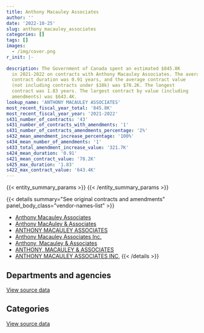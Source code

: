 ```yaml
---
title: Anthony Macauley Associates
author: ''
date: '2022-10-25'
slug: anthony_macauley_associates
categories: []
tags: []
images:
  - /img/cover.png
r_init: |-
  
description: The Government of Canada spent an estimated $845.8K
  in 2021-2022 on contracts with Anthony Macauley Associates. The average
  contract duration was 0.91 years, and the average contract value
  (not including contracts under $10k) was $78.2K. The longest
  contract was 1.83 years. The largest contract by value (including
  amendments) was $643.4K.
lookup_name: 'ANTHONY MACAULEY ASSOCIATES'
most_recent_fiscal_year_total: '845.8K'
most_recent_fiscal_year_year: '2021-2022'
s431_number_of_contracts: '43'
s431_number_of_contracts_with_amendments: '1'
s431_number_of_contracts_amendments_percentage: '2%'
s432_mean_amendment_increase_percentage: '100%'
s434_mean_number_of_amendments: '1'
s433_total_amendment_increase_value: '321.7K'
s424_mean_duration: '0.91'
s421_mean_contract_value: '78.2K'
s425_max_duration: '1.83'
s422_max_contract_value: '643.4K'
---
```


<script src="/rmarkdown-libs/htmlwidgets/htmlwidgets.js"></script>
<link href="/rmarkdown-libs/datatables-css/datatables-crosstalk.css" rel="stylesheet" />
<script src="/rmarkdown-libs/datatables-binding/datatables.js"></script>
<script src="/rmarkdown-libs/jquery/jquery-3.6.0.min.js"></script>
<link href="/rmarkdown-libs/dt-core-bootstrap/css/dataTables.bootstrap.min.css" rel="stylesheet" />
<link href="/rmarkdown-libs/dt-core-bootstrap/css/dataTables.bootstrap.extra.css" rel="stylesheet" />
<script src="/rmarkdown-libs/dt-core-bootstrap/js/jquery.dataTables.min.js"></script>
<script src="/rmarkdown-libs/dt-core-bootstrap/js/dataTables.bootstrap.min.js"></script>
<link href="/rmarkdown-libs/crosstalk/css/crosstalk.min.css" rel="stylesheet" />
<script src="/rmarkdown-libs/crosstalk/js/crosstalk.min.js"></script>
<script src="/rmarkdown-libs/htmlwidgets/htmlwidgets.js"></script>
<link href="/rmarkdown-libs/datatables-css/datatables-crosstalk.css" rel="stylesheet" />
<script src="/rmarkdown-libs/datatables-binding/datatables.js"></script>
<script src="/rmarkdown-libs/jquery/jquery-3.6.0.min.js"></script>
<link href="/rmarkdown-libs/dt-core-bootstrap/css/dataTables.bootstrap.min.css" rel="stylesheet" />
<link href="/rmarkdown-libs/dt-core-bootstrap/css/dataTables.bootstrap.extra.css" rel="stylesheet" />
<script src="/rmarkdown-libs/dt-core-bootstrap/js/jquery.dataTables.min.js"></script>
<script src="/rmarkdown-libs/dt-core-bootstrap/js/dataTables.bootstrap.min.js"></script>
<link href="/rmarkdown-libs/crosstalk/css/crosstalk.min.css" rel="stylesheet" />
<script src="/rmarkdown-libs/crosstalk/js/crosstalk.min.js"></script>

{{< entity_summary_params >}}
{{< /entity_summary_params >}}

{{< details summary="See original contracts and amendments" panel_body_class="vendor-names-list" >}}
- [Anthony Macauley Associates](https://search.open.canada.ca/en/ct/?sort=contract_value_f%20desc&page=1&search_text=%22Anthony%20Macauley%20Associates%22)
- [Anthony MacAuley & Associates](https://search.open.canada.ca/en/ct/?sort=contract_value_f%20desc&page=1&search_text=%22Anthony%20MacAuley%20%26%20Associates%22)
- [ANTHONY MACAULEY ASSOCIATES](https://search.open.canada.ca/en/ct/?sort=contract_value_f%20desc&page=1&search_text=%22ANTHONY%20MACAULEY%20ASSOCIATES%22)
- [Anthony Macauley Associates Inc.](https://search.open.canada.ca/en/ct/?sort=contract_value_f%20desc&page=1&search_text=%22Anthony%20Macauley%20Associates%20Inc.%22)
- [Anthony, Macauley & Associates](https://search.open.canada.ca/en/ct/?sort=contract_value_f%20desc&page=1&search_text=%22Anthony%2c%20Macauley%20%26%20Associates%22)
- [ANTHONY, MACAULEY & ASSOCIATES](https://search.open.canada.ca/en/ct/?sort=contract_value_f%20desc&page=1&search_text=%22ANTHONY%2c%20MACAULEY%20%26%20ASSOCIATES%22)
- [ANTHONY MACAULEY ASSOCIATES INC,](https://search.open.canada.ca/en/ct/?sort=contract_value_f%20desc&page=1&search_text=%22ANTHONY%20MACAULEY%20ASSOCIATES%20INC%2c%22)
{{< /details >}}

## Departments and agencies

<div id="htmlwidget-1" style="width:100%;height:auto;" class="datatables html-widget"></div>
<script type="application/json" data-for="htmlwidget-1">{"x":{"style":"bootstrap","filter":"none","vertical":false,"data":[["<a href=\"/departments/acoa-apeca/\">Atlantic Canada Opportunities Agency<\/a>","<a href=\"/departments/cihr-irsc/\">Canadian Institutes of Health Research<\/a>","<a href=\"/departments/hc-sc/\">Health Canada<\/a>","<a href=\"/departments/ijc-cmi/\">International Joint Commission<\/a>","<a href=\"/departments/oag-bvg/\">Office of the Auditor General of Canada<\/a>","<a href=\"/departments/opc-cpvp/\">Office of the Privacy Commissioner of Canada<\/a>","<a href=\"/departments/pbc-clcc/\">Parole Board of Canada<\/a>","<a href=\"/departments/ssc-spc/\">Shared Services Canada<\/a>","<a href=\"/departments/tsb-bst/\">Transportation Safety Board of Canada<\/a>","<a href=\"/departments/wage/\">Department for Women and Gender Equality<\/a>"],[170234.28,11379.57,32446.83,13479.35,58265,14283.86,64327.31,31012.28,8055.3,null],[348980.28,11657.61,null,13816.34,null,29281.9,20608.72,37400.61,8988.54,22658.93],[557473.56,11938.23,null,14161.75,69172.54,15006.97,21066.01,35297.89,32692.66,1029.95],[717685.16,12242.17,null,null,70901.85,null,8751.6,36221.23,null,null]],"container":"<table class=\"table table-striped table-hover row-border order-column display\">\n  <thead>\n    <tr>\n      <th>Department<\/th>\n      <th>2018-2019<\/th>\n      <th>2019-2020<\/th>\n      <th>2020-2021<\/th>\n      <th>2021-2022<\/th>\n    <\/tr>\n  <\/thead>\n<\/table>","options":{"order":[[4,"desc"]],"pageLength":10,"autoWidth":true,"columnDefs":[{"targets":1,"render":"function(data, type, row, meta) {\n    return type !== 'display' ? data : DTWidget.formatCurrency(data, \"$\", 2, 3, \",\", \".\", true, null);\n  }"},{"targets":2,"render":"function(data, type, row, meta) {\n    return type !== 'display' ? data : DTWidget.formatCurrency(data, \"$\", 2, 3, \",\", \".\", true, null);\n  }"},{"targets":3,"render":"function(data, type, row, meta) {\n    return type !== 'display' ? data : DTWidget.formatCurrency(data, \"$\", 2, 3, \",\", \".\", true, null);\n  }"},{"targets":4,"render":"function(data, type, row, meta) {\n    return type !== 'display' ? data : DTWidget.formatCurrency(data, \"$\", 2, 3, \",\", \".\", true, null);\n  }"},{"width":"16%","targets":[1,2,3,4]},{"className":"dt-right","targets":[1,2,3,4]}],"orderClasses":false}},"evals":["options.columnDefs.0.render","options.columnDefs.1.render","options.columnDefs.2.render","options.columnDefs.3.render"],"jsHooks":[]}</script>
<p class="text-right">
<a href="https://github.com/GoC-Spending/contracts-data/tree/main/data/out/vendors/anthony_macauley_associates/summary_by_fiscal_year_by_department.csv" class="source-data-link btn btn-link">View source data</a>
</p>

## Categories

<div id="htmlwidget-2" style="width:100%;height:auto;" class="datatables html-widget"></div>
<script type="application/json" data-for="htmlwidget-2">{"x":{"style":"bootstrap","filter":"none","vertical":false,"data":[["<a href=\"/categories/professional_services/\">Professional services<\/a>","<a href=\"/categories/information_technology/\">Information technology<\/a>"],[8055.3,395428.47],[8988.54,484404.39],[null,757839.56],[null,845802.01]],"container":"<table class=\"table table-striped table-hover row-border order-column display\">\n  <thead>\n    <tr>\n      <th>Category<\/th>\n      <th>2018-2019<\/th>\n      <th>2019-2020<\/th>\n      <th>2020-2021<\/th>\n      <th>2021-2022<\/th>\n    <\/tr>\n  <\/thead>\n<\/table>","options":{"order":[[4,"desc"]],"dom":"t","pageLength":30,"autoWidth":true,"columnDefs":[{"targets":1,"render":"function(data, type, row, meta) {\n    return type !== 'display' ? data : DTWidget.formatCurrency(data, \"$\", 2, 3, \",\", \".\", true, null);\n  }"},{"targets":2,"render":"function(data, type, row, meta) {\n    return type !== 'display' ? data : DTWidget.formatCurrency(data, \"$\", 2, 3, \",\", \".\", true, null);\n  }"},{"targets":3,"render":"function(data, type, row, meta) {\n    return type !== 'display' ? data : DTWidget.formatCurrency(data, \"$\", 2, 3, \",\", \".\", true, null);\n  }"},{"targets":4,"render":"function(data, type, row, meta) {\n    return type !== 'display' ? data : DTWidget.formatCurrency(data, \"$\", 2, 3, \",\", \".\", true, null);\n  }"},{"width":"16%","targets":[1,2,3,4]},{"className":"dt-right","targets":[1,2,3,4]}],"orderClasses":false,"lengthMenu":[10,25,30,50,100]}},"evals":["options.columnDefs.0.render","options.columnDefs.1.render","options.columnDefs.2.render","options.columnDefs.3.render"],"jsHooks":[]}</script>
<p class="text-right">
<a href="https://github.com/GoC-Spending/contracts-data/tree/main/data/out/vendors/anthony_macauley_associates/summary_by_fiscal_year_by_category.csv" class="source-data-link btn btn-link">View source data</a>
</p>
